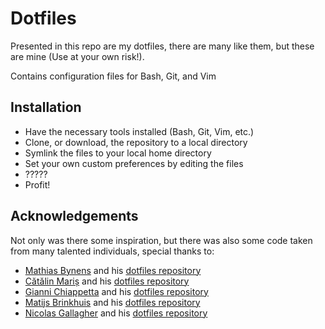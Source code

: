 # Dotfiles
Presented in this repo are my dotfiles, there are many like them, but these are mine (Use at your own risk!).

Contains configuration files for Bash, Git, and Vim

## Installation
* Have the necessary tools installed (Bash, Git, Vim, etc.)
* Clone, or download, the repository to a local directory
* Symlink the files to your local home directory
* Set your own custom preferences by editing the files
* ?????
* Profit!

## Acknowledgements
Not only was there some inspiration, but there was also some code taken from many talented individuals, special thanks to:
* [Mathias Bynens](https://mathiasbynens.be/) and his [dotfiles repository](https://github.com/mathiasbynens/dotfiles)
* [Cătălin Mariș](https://github.com/alrra) and his [dotfiles repository](https://github.com/alrra/dotfiles)
* [Gianni Chiappetta](https://butt.zone/) and his [dotfiles repository](https://github.com/gf3/dotfiles)
* [Matijs Brinkhuis](https://matijs.brinkhu.is/) and his [dotfiles repository](https://github.com/matijs/dotfiles)
* [Nicolas Gallagher](http://nicolasgallagher.com/) and his [dotfiles repository](https://github.com/necolas/dotfiles)
